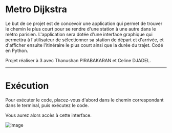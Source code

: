 # Metro Dijkstra
Le but de ce projet est de concevoir une application qui permet de trouver le chemin le plus court pour se rendre d'une station à une autre dans le métro parisien.   L'application sera dotée d'une interface graphique qui permettra à l'utilisateur de sélectionner sa station de départ et d'arrivée, et d'afficher ensuite l'itinéraire le plus court ainsi que la durée du trajet.
Codé en Python.

Projet réaliser à 3 avec Thanushan PIRABAKARAN et Celine DJADEL.

---
# Exécution
Pour exécuter le code, placez-vous d'abord dans le chemin correspondant dans le terminal, puis exécutez le code.

Vous aurez alors accès à cette interface.

![image](https://user-images.githubusercontent.com/72187742/233806363-da6a15c0-cec5-46e8-b46c-3022d04b7115.png)
